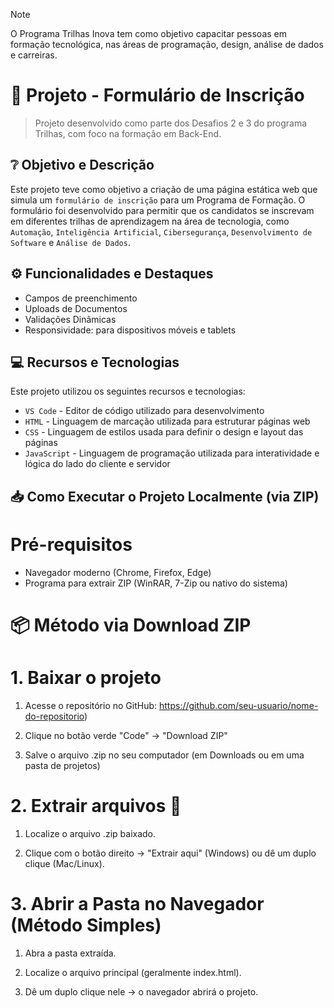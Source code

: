 > [!Note]
> O Programa Trilhas Inova tem como objetivo capacitar pessoas em formação
> tecnológica, nas áreas de programação, design, análise de dados e carreiras.

# 📌 Projeto - Formulário de Inscrição

> Projeto desenvolvido como parte dos Desafios 2 e 3 do programa Trilhas, com foco na formação em Back-End.

## ❔ Objetivo e Descrição

Este projeto teve como objetivo a criação de uma página estática web que simula um `formulário de inscrição` para um Programa de Formação. O formulário foi desenvolvido para permitir que os candidatos se inscrevam em diferentes trilhas de aprendizagem na área de tecnologia, como `Automação`, `Inteligência Artificial`, `Cibersegurança`, `Desenvolvimento de Software` e `Análise de Dados`.


## ⚙️ Funcionalidades e Destaques
- Campos de preenchimento
- Uploads de Documentos
- Validações Dinâmicas
- Responsividade: para dispositivos móveis e tablets


## 💻 Recursos e Tecnologias

Este projeto utilizou os seguintes recursos e tecnologias:

- ```VS Code``` - Editor de código utilizado para desenvolvimento
- ```HTML``` - Linguagem de marcação utilizada para estruturar páginas web
- ```CSS``` - Linguagem de estilos usada para definir o design e layout das páginas
- ```JavaScript``` - Linguagem de programação utilizada para interatividade e lógica do lado do cliente e servidor


## 📥 Como Executar o Projeto Localmente (via ZIP)

# Pré-requisitos
- Navegador moderno (Chrome, Firefox, Edge)
- Programa para extrair ZIP (WinRAR, 7-Zip ou nativo do sistema)

# 📦 Método via Download ZIP

# 1. Baixar o projeto
1. Acesse o repositório no GitHub:
https://github.com/seu-usuario/nome-do-repositorio)

2. Clique no botão verde "Code" → "Download ZIP"

3. Salve o arquivo .zip no seu computador (em Downloads ou em uma pasta de projetos)


# 2. Extrair arquivos 📂
1. Localize o arquivo .zip baixado.

2. Clique com o botão direito → "Extrair aqui" (Windows) ou dê um duplo clique (Mac/Linux).

# 3. Abrir a Pasta no Navegador (Método Simples)
1. Abra a pasta extraída.

2. Localize o arquivo principal (geralmente index.html).

3. Dê um duplo clique nele → o navegador abrirá o projeto.
